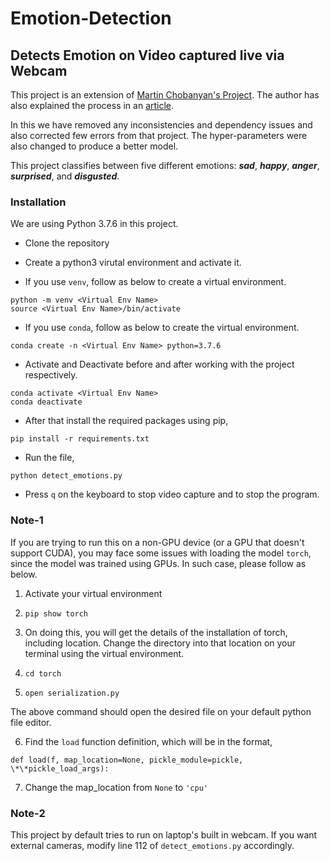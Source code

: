 # Emotion-Detection
## Detects Emotion on Video captured live via Webcam

This project is an extension of [Martin Chobanyan's Project](https://github.com/martin-chobanyan/emotion.git). The author has also explained the process in an [article](https://towardsdatascience.com/training-an-emotion-detector-with-transfer-learning-91dea84adeed).

In this we have removed any inconsistencies and dependency issues and also corrected few errors from that project. The hyper-parameters were also changed to produce a better model. 

This project classifies between five different emotions: ***sad***, ***happy***, ***anger***, ***surprised***, and ***disgusted***.

### Installation

We are using Python 3.7.6 in this project.

- Clone the repository

- Create a python3 virutal environment and activate it.

- If you use ```venv```, follow as below to create a virtual environment.

```
python -m venv <Virtual Env Name>
source <Virtual Env Name>/bin/activate
```
- If you use ```conda```, follow as below to create the virtual environment.
```
conda create -n <Virtual Env Name> python=3.7.6
```

- Activate and Deactivate before and after working with the project respectively.
```
conda activate <Virtual Env Name>
conda deactivate
```

- After that install the required packages using pip,
```
pip install -r requirements.txt
```

- Run the file,
```
python detect_emotions.py
```

- Press ```q``` on the keyboard to stop video capture and to stop the program.

### Note-1
If you are trying to run this on a non-GPU device (or a GPU that doesn't support CUDA), you may face some issues with loading the model ```torch```, since the model was trained using GPUs. In such case, please follow as below.

1. Activate your virtual environment

2. ```pip show torch```

3. On doing this, you will get the details of the installation of torch, including location. Change the directory into that location on your terminal using the virtual environment.

4. ```cd torch```

5. ```open serialization.py```

The above command should open the desired file on your default python file editor.

6. Find the ```load``` function definition, which will be in the format,

```
def load(f, map_location=None, pickle_module=pickle, \*\*pickle_load_args):
```

7. Change the map_location from ```None``` to ```'cpu'```

### Note-2
This project by default tries to run on laptop's built in webcam. If you want external cameras, modify line 112 of ```detect_emotions.py``` accordingly.
